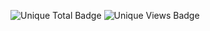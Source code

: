 ![Unique Total Badge](https://img.shields.io/badge/Total%20Views-100-blue)
![Unique Views Badge](https://img.shields.io/badge/Unique%20Views-338-blue)
